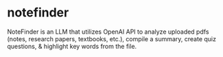 # notefinder
NoteFinder is an LLM that utilizes OpenAI API to analyze uploaded pdfs (notes, research papers, textbooks, etc.), compile a summary, create quiz questions, &amp; highlight key words from the file.

